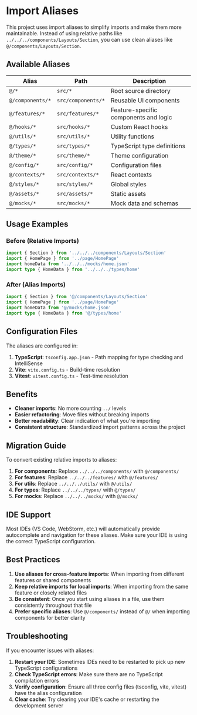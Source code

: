 # Import Aliases

This project uses import aliases to simplify imports and make them more maintainable. Instead of using relative paths like `../../../components/Layouts/Section`, you can use clean aliases like `@/components/Layouts/Section`.

## Available Aliases

| Alias | Path | Description |
|-------|------|-------------|
| `@/*` | `src/*` | Root source directory |
| `@/components/*` | `src/components/*` | Reusable UI components |
| `@/features/*` | `src/features/*` | Feature-specific components and logic |
| `@/hooks/*` | `src/hooks/*` | Custom React hooks |
| `@/utils/*` | `src/utils/*` | Utility functions |
| `@/types/*` | `src/types/*` | TypeScript type definitions |
| `@/theme/*` | `src/theme/*` | Theme configuration |
| `@/config/*` | `src/config/*` | Configuration files |
| `@/contexts/*` | `src/contexts/*` | React contexts |
| `@/styles/*` | `src/styles/*` | Global styles |
| `@/assets/*` | `src/assets/*` | Static assets |
| `@/mocks/*` | `src/mocks/*` | Mock data and schemas |

## Usage Examples

### Before (Relative Imports)
```typescript
import { Section } from '../../../components/Layouts/Section'
import { HomePage } from '../page/HomePage'
import homeData from '../../../mocks/home.json'
import type { HomeData } from '../../../types/home'
```

### After (Alias Imports)
```typescript
import { Section } from '@/components/Layouts/Section'
import { HomePage } from '../page/HomePage'
import homeData from '@/mocks/home.json'
import type { HomeData } from '@/types/home'
```

## Configuration Files

The aliases are configured in:

1. **TypeScript**: `tsconfig.app.json` - Path mapping for type checking and IntelliSense
2. **Vite**: `vite.config.ts` - Build-time resolution
3. **Vitest**: `vitest.config.ts` - Test-time resolution

## Benefits

- **Cleaner imports**: No more counting `../` levels
- **Easier refactoring**: Move files without breaking imports
- **Better readability**: Clear indication of what you're importing
- **Consistent structure**: Standardized import patterns across the project

## Migration Guide

To convert existing relative imports to aliases:

1. **For components**: Replace `../../../components/` with `@/components/`
2. **For features**: Replace `../../../features/` with `@/features/`
3. **For utils**: Replace `../../../utils/` with `@/utils/`
4. **For types**: Replace `../../../types/` with `@/types/`
5. **For mocks**: Replace `../../../mocks/` with `@/mocks/`

## IDE Support

Most IDEs (VS Code, WebStorm, etc.) will automatically provide autocomplete and navigation for these aliases. Make sure your IDE is using the correct TypeScript configuration.

## Best Practices

1. **Use aliases for cross-feature imports**: When importing from different features or shared components
2. **Keep relative imports for local imports**: When importing from the same feature or closely related files
3. **Be consistent**: Once you start using aliases in a file, use them consistently throughout that file
4. **Prefer specific aliases**: Use `@/components/` instead of `@/` when importing components for better clarity

## Troubleshooting

If you encounter issues with aliases:

1. **Restart your IDE**: Sometimes IDEs need to be restarted to pick up new TypeScript configurations
2. **Check TypeScript errors**: Make sure there are no TypeScript compilation errors
3. **Verify configuration**: Ensure all three config files (tsconfig, vite, vitest) have the alias configuration
4. **Clear cache**: Try clearing your IDE's cache or restarting the development server
